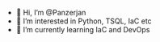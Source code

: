 - 👋 Hi, I’m @Panzerjan
- 👀 I’m interested in Python, TSQL, IaC etc
- 🌱 I’m currently learning IaC and DevOps

<!---
Panzerjan/Panzerjan is a ✨ special ✨ repository because its `README.md` (this file) appears on your GitHub profile.
You can click the Preview link to take a look at your changes.
--->
